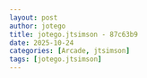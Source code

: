 ```yaml
---
layout: post
author: jotego
title: jotego.jtsimson - 87c63b9
date: 2025-10-24
categories: [Arcade, jtsimson]
tags: [jotego.jtsimson]
---
```


